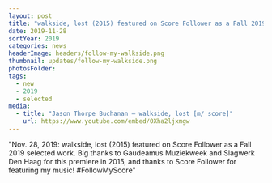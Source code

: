 ```yaml
---
layout: post
title: "walkside, lost (2015) featured on Score Follower as a Fall 2019 selected work. #FollowMyScore"
date: 2019-11-28
sortYear: 2019
categories: news
headerImage: headers/follow-my-walkside.png
thumbnail: updates/follow-my-walkside.png
photosFolder:
tags:
  - new
  - 2019
  - selected
media:
  - title: "Jason Thorpe Buchanan — walkside, lost [m/ score]"
    url: https://www.youtube.com/embed/0Xha2ljxmgw
---
```

"Nov. 28, 2019: walkside, lost (2015) featured on Score Follower as a Fall 2019 selected work. Big thanks to Gaudeamus Muziekweek and Slagwerk Den Haag for this premiere in 2015, and thanks to Score Follower for featuring my music! #FollowMyScore"
